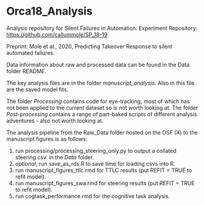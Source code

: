 # Orca18_Analysis
Analysis repository for Silent Failures in Automation. Experiment Repository: https://github.com/callummole/SP_18-19

Preprint: Mole et al., 2020, Predicting Takeover Response to silent automated failures.

Data information about raw and processed data can be found in the Data folder README.

The key analysis files are in the folder _manuscript_analysis_. Also in this file are the saved model fits.

The folder _Processing_ contains code for eye-tracking, most of which has not been applied to the current dataset so is not worth looking at. The folder _Post-processing_ contains a range of part-baked scripts of different analysis adventures - also not worth looking at.  


The analysis pipeline from the Raw_Data folder hosted on the OSF (X) to the manuscript figures is as follows:

1) run processing/processing_steering_only.py to output a collated steering csv. in the _Data_ folder.
2) _optional_, run save_as_rds.R to save time for loading csvs into R.
3) run manuscript_figures_ttlc.rmd for TTLC results (put REFIT = TRUE to refit model).
4) run manuscript_figures_swa.rmd for steering results (put REFIT = TRUE to refit model).
5) run cogtask_performance.rmd for the cognitive task analysis.

